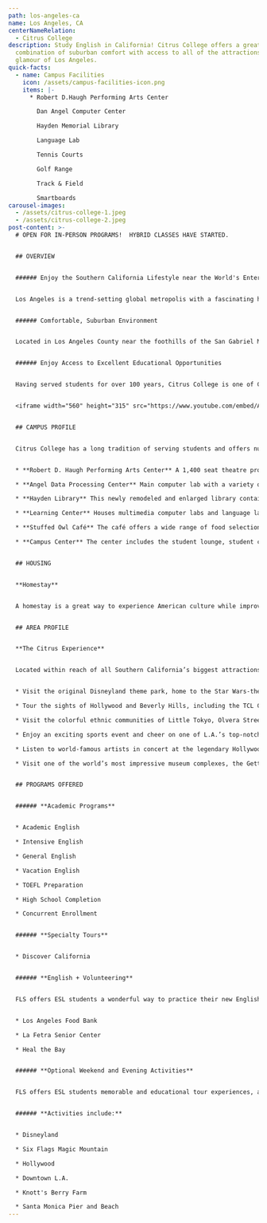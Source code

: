 ```yaml
---
path: los-angeles-ca
name: Los Angeles, CA
centerNameRelation:
  - Citrus College
description: Study English in California! Citrus College offers a great
  combination of suburban comfort with access to all of the attractions and
  glamour of Los Angeles.
quick-facts:
  - name: Campus Facilities
    icon: /assets/campus-facilities-icon.png
    items: |-
      * Robert D.Haugh Performing Arts Center

        Dan Angel Computer Center

        Hayden Memorial Library

        Language Lab

        Tennis Courts

        Golf Range

        Track & Field

        Smartboards
carousel-images:
  - /assets/citrus-college-1.jpeg
  - /assets/citrus-college-2.jpeg
post-content: >-
  # OPEN FOR IN-PERSON PROGRAMS!  HYBRID CLASSES HAVE STARTED.


  ## OVERVIEW


  ###### Enjoy the Southern California Lifestyle near the World's Entertainment Capital


  Los Angeles is a trend-setting global metropolis with a fascinating history and rich cultural heritage. The "City of Angels" is home to picture-perfect beaches and 75 miles of sunny coastline. Regarded as the entertainment capital of the world, Los Angeles is home to legendary Hollywood movie studios, responsible for the most popular movies in the world. L.A. also boasts a thriving theater, music and gallery scene. Celebrities can often be seen shopping the streets of Beverly Hills, including the world-famous Rodeo Drive.


  ###### Comfortable, Suburban Environment


  Located in Los Angeles County near the foothills of the San Gabriel Mountains, Citrus College offers a combination of suburban comfort along with access to all of L.A.'s attractions. The city of Glendora, known as the "Pride of the Foothills", offers a safe environment and the Glendora Village with dozens of shops, restaurants and cafes.


  ###### Enjoy Access to Excellent Educational Opportunities


  Having served students for over 100 years, Citrus College is one of California's first colleges and continues to expand its educational mission. Citrus offers an ideal place for students to begin exploring all the many educational and cultural opportunities that California has to offer. Students may transfer to prestigious institutions such as UCLA and UC Irvine.


  <iframe width="560" height="315" src="https://www.youtube.com/embed/A6k8tgbVzoo" frameborder="0" allow="accelerometer; autoplay; encrypted-media; gyroscope; picture-in-picture" allowfullscreen></iframe>


  ## CAMPUS PROFILE


  Citrus College has a long tradition of serving students and offers numerous university-level courses for the first two years of a bachelor’s degree. Students enjoy an active schedule of campus events, including a full range of athletic activities, performing arts and student fairs. Campus highlights include the Olympic-size swimming pool, the golf driving range and the state-of-the-art recording studio.


  * **Robert D. Haugh Performing Arts Center** A 1,400 seat theatre providing entertainment offerings.

  * **Angel Data Processing Center** Main computer lab with a variety of computers and software.

  * **Hayden Library** This newly remodeled and enlarged library contains one hundred computer stations.

  * **Learning Center** Houses multimedia computer labs and language labs.

  * **Stuffed Owl Café** The café offers a wide range of food selections from pizza and salads to burritos, tacos, sandwiches and an entrée of the day.

  * **Campus Center** The center includes the student lounge, student club offices and conference rooms.


  ## HOUSING


  **Homestay**


  A homestay is a great way to experience American culture while improving your English ability! All of our centers offer homestay accommodation with American families individually selected by FLS. With your host family you'll learn about American daily life, practice English on a regular basis and participate in many aspects of American culture that visitors often don't get to see. (Twin and Single options available).


  ## AREA PROFILE


  **The Citrus Experience**


  Located within reach of all Southern California’s biggest attractions, Glendora is a convenient starting point for a range of adventures that can take you from the beaches of Malibu to the ski slopes of Big Bear Resort.


  * Visit the original Disneyland theme park, home to the Star Wars-themed Galaxy's Edge.

  * Tour the sights of Hollywood and Beverly Hills, including the TCL Chinese Theater and the chic boutiques on Rodeo Drive.

  * Visit the colorful ethnic communities of Little Tokyo, Olvera Street, Koreatown and Chinatown.

  * Enjoy an exciting sports event and cheer on one of L.A.’s top-notch professional teams, including the Dodgers, the Angels, the Lakers, or the Clippers.

  * Listen to world-famous artists in concert at the legendary Hollywood Bowl or at Disney Hall, an architectural landmark.

  * Visit one of the world’s most impressive museum complexes, the Getty Center, offering great views of the city and art from the Renaissance to contemporary times.


  ## PROGRAMS OFFERED


  ###### **Academic Programs**


  * Academic English

  * Intensive English

  * General English

  * Vacation English

  * TOEFL Preparation

  * High School Completion

  * Concurrent Enrollment


  ###### **Specialty Tours**


  * Discover California


  ###### **English + Volunteering**


  FLS offers ESL students a wonderful way to practice their new English skills while immersing themselves in American society by volunteering at local charities and community service centers. Join other FLS students as they perfect their conversational English while helping others! Here are some of the opportunities you will enjoy at FLS Citrus College:


  * Los Angeles Food Bank

  * La Fetra Senior Center

  * Heal the Bay


  ###### **Optional Weekend and Evening Activities**


  FLS offers ESL students memorable and educational tour experiences, and opportunities to visit the best attractions of the United States. Students will have many opportunities to take part in excursions with the full supervision of our trained FLS staff.


  ###### **Activities include:**


  * Disneyland

  * Six Flags Magic Mountain

  * Hollywood

  * Downtown L.A.

  * Knott's Berry Farm

  * Santa Monica Pier and Beach
---
```

